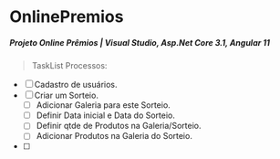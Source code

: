 # OnlinePremios

##### Projeto Online Prêmios | Visual Studio, Asp.Net Core 3.1, Angular 11

> TaskList Processos:

- [ ] Cadastro de usuários.
- [ ] Criar um Sorteio.
  - [ ] Adicionar Galeria para este Sorteio.
  - [ ] Definir Data inicial e Data do Sorteio.
  - [ ] Definir qtde de Produtos na Galeria/Sorteio.
  - [ ] Adicionar Produtos na Galeria do Sorteio.
- [ ] 

 
